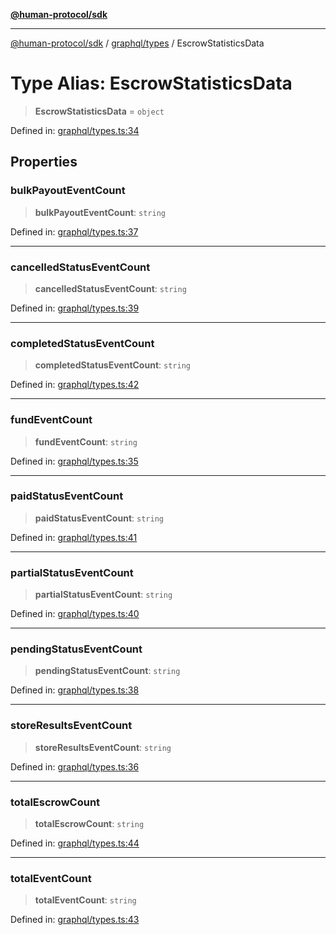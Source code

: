 [**@human-protocol/sdk**](../../../README.md)

***

[@human-protocol/sdk](../../../modules.md) / [graphql/types](../README.md) / EscrowStatisticsData

# Type Alias: EscrowStatisticsData

> **EscrowStatisticsData** = `object`

Defined in: [graphql/types.ts:34](https://github.com/humanprotocol/human-protocol/blob/366f3dd978e17e96d3d7afc31ded53e6bfcb7710/packages/sdk/typescript/human-protocol-sdk/src/graphql/types.ts#L34)

## Properties

### bulkPayoutEventCount

> **bulkPayoutEventCount**: `string`

Defined in: [graphql/types.ts:37](https://github.com/humanprotocol/human-protocol/blob/366f3dd978e17e96d3d7afc31ded53e6bfcb7710/packages/sdk/typescript/human-protocol-sdk/src/graphql/types.ts#L37)

***

### cancelledStatusEventCount

> **cancelledStatusEventCount**: `string`

Defined in: [graphql/types.ts:39](https://github.com/humanprotocol/human-protocol/blob/366f3dd978e17e96d3d7afc31ded53e6bfcb7710/packages/sdk/typescript/human-protocol-sdk/src/graphql/types.ts#L39)

***

### completedStatusEventCount

> **completedStatusEventCount**: `string`

Defined in: [graphql/types.ts:42](https://github.com/humanprotocol/human-protocol/blob/366f3dd978e17e96d3d7afc31ded53e6bfcb7710/packages/sdk/typescript/human-protocol-sdk/src/graphql/types.ts#L42)

***

### fundEventCount

> **fundEventCount**: `string`

Defined in: [graphql/types.ts:35](https://github.com/humanprotocol/human-protocol/blob/366f3dd978e17e96d3d7afc31ded53e6bfcb7710/packages/sdk/typescript/human-protocol-sdk/src/graphql/types.ts#L35)

***

### paidStatusEventCount

> **paidStatusEventCount**: `string`

Defined in: [graphql/types.ts:41](https://github.com/humanprotocol/human-protocol/blob/366f3dd978e17e96d3d7afc31ded53e6bfcb7710/packages/sdk/typescript/human-protocol-sdk/src/graphql/types.ts#L41)

***

### partialStatusEventCount

> **partialStatusEventCount**: `string`

Defined in: [graphql/types.ts:40](https://github.com/humanprotocol/human-protocol/blob/366f3dd978e17e96d3d7afc31ded53e6bfcb7710/packages/sdk/typescript/human-protocol-sdk/src/graphql/types.ts#L40)

***

### pendingStatusEventCount

> **pendingStatusEventCount**: `string`

Defined in: [graphql/types.ts:38](https://github.com/humanprotocol/human-protocol/blob/366f3dd978e17e96d3d7afc31ded53e6bfcb7710/packages/sdk/typescript/human-protocol-sdk/src/graphql/types.ts#L38)

***

### storeResultsEventCount

> **storeResultsEventCount**: `string`

Defined in: [graphql/types.ts:36](https://github.com/humanprotocol/human-protocol/blob/366f3dd978e17e96d3d7afc31ded53e6bfcb7710/packages/sdk/typescript/human-protocol-sdk/src/graphql/types.ts#L36)

***

### totalEscrowCount

> **totalEscrowCount**: `string`

Defined in: [graphql/types.ts:44](https://github.com/humanprotocol/human-protocol/blob/366f3dd978e17e96d3d7afc31ded53e6bfcb7710/packages/sdk/typescript/human-protocol-sdk/src/graphql/types.ts#L44)

***

### totalEventCount

> **totalEventCount**: `string`

Defined in: [graphql/types.ts:43](https://github.com/humanprotocol/human-protocol/blob/366f3dd978e17e96d3d7afc31ded53e6bfcb7710/packages/sdk/typescript/human-protocol-sdk/src/graphql/types.ts#L43)
